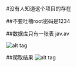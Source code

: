 #没有人知道这个项目的存在

##不要吐槽root密码是1234

##数据库只有一张表
jav.av

![alt tag](https://github.com/yanshuicc/no-body-konws-this-project/blob/master/spider/image/table.png?raw=true)

##爬取结果
![alt tag](https://github.com/yanshuicc/no-body-konws-this-project/blob/master/spider/image/table.png?raw=true)
